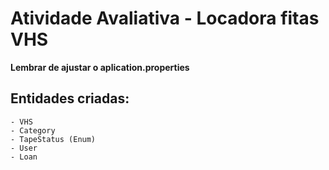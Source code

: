 # Atividade Avaliativa - Locadora fitas VHS

**Lembrar de ajustar o aplication.properties**

## Entidades criadas:
    - VHS
    - Category
    - TapeStatus (Enum)
    - User
    - Loan